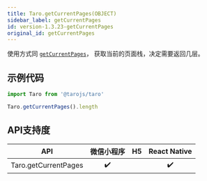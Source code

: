 ```yaml
---
title: Taro.getCurrentPages(OBJECT)
sidebar_label: getCurrentPages
id: version-1.3.23-getCurrentPages
original_id: getCurrentPages
---
```



使用方式同 [`getCurrentPages`](https://developers.weixin.qq.com/miniprogram/dev/framework/app-service/route.html#getcurrentpages)， 获取当前的页面栈，决定需要返回几层。

## 示例代码

```jsx
import Taro from '@tarojs/taro'

Taro.getCurrentPages().length
```



## API支持度


| API | 微信小程序 | H5 | React Native |
| :-: | :-: | :-: | :-: |
| Taro.getCurrentPages | ✔️ |   | ✔️|


